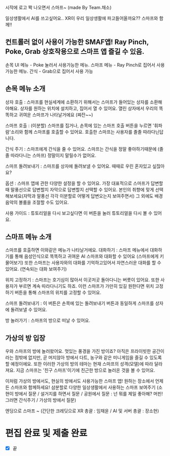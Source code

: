시작에 로고 똭 나오면서 스마프~ (made By Team.채소)

일상생활에서 AI를 쓰고싶어요.. XR이 우리 일상생활에 파고들어올까요?? 스마프와 함께!!

## 컨트롤러 없이 사용이 가능한 SMAF앱! Ray Pinch, Poke, Grab 상호작용으로 스마프 앱 즐길 수 있음.
손목 UI 메뉴 - Poke 눌러서 사용가능한 메뉴.
스마프 메뉴 - Ray Pinch로 집어서 사용가능한 메뉴.
간식 - Grab으로 집어서 사용 가능

## 손목 메뉴 소개
상자 호출 : 스마프를 현실세계에 소환하기 위해서는 스마프가 들어있는 상자를 소환해야해요. 상자를 원하는 위치에 설치하고, 집어서 열 수 있어요.
열린 상자에서 우리의 똑똑하고 귀여운 스마프가 나타날거에요 (쨔잔~~)

스마프 호출 : (이분할) 스마프를 집거나, 손목에 있는 스마프 호출 버튼을 누르면 '휘파람'소리와 함께 스마프를 호출할 수 있어요. 호출한 스마프는 사용자를 졸졸 따라다닌답니다.

간식 주기 : 스마프에게 간식을 줄 수 있어요. 스마프는 간식을 정말 좋아하기때문에  (졸졸 따라다니는 스마프) 정말이지 말릴수가 없어요. 

스마프 돌려보내기 : 스마프를 상자에 돌려보낼 수 있어요. 때때로 우린 혼자있고 싶잖아요?

옵션 : 스마프 앱에 관한 다양한 설정을 할 수 있어요. 가장 대표적으로 스마프가 답변할 때 말풍선으로 답변할지 자막으로 답변할지 선택할 수 있어요. 본인의 취향에 맞게 선택해보세요(자막과 말풍선 각각 이분할로 어떻게 답변오는지 보여주면서) 그 외에도 배경음악의 볼륨을 조절할 수도 있어요.

사용 가이드 : 튜토리얼을 다시 보고싶다면 이 버튼을 눌러 튜토리얼을 다시 볼 수 있어요. 

## 스마프 메뉴 소개
스마프를 호출하면 이와같은 메뉴가 나타날거에요. 
대화하기 : 스마프 메뉴에서 대화하기를 통해 음성인식으로 똑똑하고 귀여운 AI 스마프와 대화할 수 있어요 (스마프에게 키 물어보기)
또한 스마프는 사용자와의 대화를 기억하고있어서 자연스러운 대화를 할 수 있어요. (연속되는 대화 보여주기)

위치 고정하기 : 스마프는 호기심이 많아서 이곳저곳 돌아다니는 버릇이 있어요. 또한 사용자가 부르면 계속 따라다니기도 하죠. 이런 스마프가 가만히 있길 원한다면 위치 고정하기 버튼을 통해 스마프의 위치를 고정할 수 있어요.

스마프 돌려보내기 : 이 버튼은 손목에 있는 돌려보내기 버튼과 동일하게 스마프를 상자에 돌려보낼 수 있어요.

방 놀러가기 : 스마프의 방으로 떠날 수 있어요.
## 가상의 방 입장
우와 스마프의 방에 놀러왔어요. 멋있는 풍경을 가진 방이죠?
아직은 프라이빗한 공간이라는 점밖에 없지만, 곧 머지않아 방에서 다트, 농구와 같은 미니게임을 즐길 수 있도록 할 예정이에요. 또한 이러한 가상의 방의 테마는 현재 스마프의 성격(모델)에 따라 달라져요. 지금 스마프는 '친구 스마프'이기에 친근한 방으로 놀러온 것을 볼 수 있어요.

이처럼 가상의 방에서도, 현실의 방에서도 사용가능한 스마프 앱! 원하는 장소에서 언제든 스마프와 함께하세요!
삼분할로 다양한 일상생활에서 사용하는 스마프 보여주기 
(소현이 방에서 질문 / 설거지를 하면서 질문 / 공원에서 질문 : 넌 뭐를 제일 좋아해? 머핀! 그러면 간식주기 / 가상의 방에서 질문)

엔딩으로 스마프 ~ (간단한 크레딧으로 XR 총괄 : 임채윤 / AI 및 서버 총괄 : 장소현)

# 편집 완료 및 제출 완료
- [x] 끝